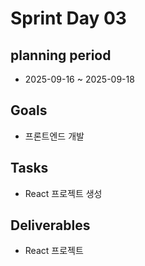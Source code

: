 # Sprint Day 03

## planning period
- 2025-09-16 ~ 2025-09-18

## Goals
- 프론트엔드 개발

## Tasks
- React 프로젝트 생성

## Deliverables
- React 프로젝트
